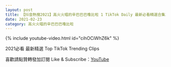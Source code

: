 ```yaml
---
layout: post
title: 【抖音熱搜2021】高火火唱的辛巴巴巴噜比啦 1 TikTok Daily 最新必看精選合集2021 02 23
date: 2021-02-23
category: 高火火唱的辛巴巴巴噜比啦
---
```


{% include youtube-video.html id="cihOCiWhZ6k" %}

2021必看 最新精選 Top TikTok Trending Clips

喜歡請點贊轉發加訂閱 Like & Subscribe：[YouTube](https://www.youtube.com/channel/UCAoR7VcanIPd04uEq_GIylA/videos)

